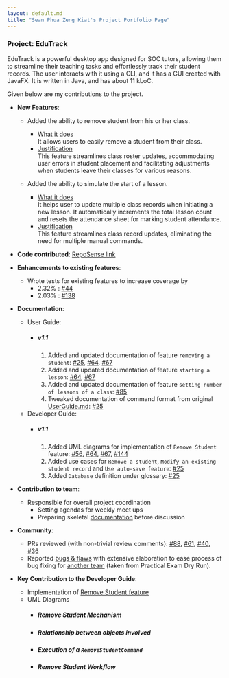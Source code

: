 ```yaml
---
layout: default.md
title: "Sean Phua Zeng Kiat's Project Portfolio Page"
---
```


### Project: EduTrack

EduTrack is a powerful desktop app designed for SOC tutors, allowing them to streamline their teaching tasks and effortlessly track their student records.
The user interacts with it using a CLI, and it has a GUI created with JavaFX. It is written in Java, and has about 11 kLoC.

Given below are my contributions to the project.

* **New Features**: 
  * Added the ability to remove student from his or her class.
    * <u>What it does</u>
    <br>It allows users to easily remove a student from their class.
    * <u>Justification</u>
    <br>This feature streamlines class roster updates, accommodating user errors in student placement and
    facilitating adjustments when students leave their classes for various reasons.

  * Added the ability to simulate the start of a lesson.
    * <u>What it does</u> 
    <br>It helps user to update multiple class records when initiating a new lesson. It automatically increments the total lesson count and resets the attendance sheet for marking student attendance.
    * <u>Justification</u> 
    <br>This feature streamlines class record updates, eliminating the need for multiple manual commands.

* **Code contributed**: [RepoSense link](https://nus-cs2103-ay2324s1.github.io/tp-dashboard/?search=seanpzk&breakdown=true)

* **Enhancements to existing features**:
    * Wrote tests for existing features to increase coverage by
      * 2.32% : [#44](https://github.com/AY2324S1-CS2103T-T15-3/tp/pull/44)
      * 2.03% : [#138](https://github.com/AY2324S1-CS2103T-T15-3/tp/pull/138)
      
* **Documentation**:
    * User Guide:
      * ##### v1.1
        1. Added and updated documentation of feature `removing a student`: [\#25](https://github.com/AY2324S1-CS2103T-T15-3/tp/pull/25), [\#64](https://github.com/AY2324S1-CS2103T-T15-3/tp/pull/64), [\#67](https://github.com/AY2324S1-CS2103T-T15-3/tp/pull/67)
        2. Added and updated documentation of feature `starting a lesson`: [\#64](https://github.com/AY2324S1-CS2103T-T15-3/tp/pull/64), [\#67](https://github.com/AY2324S1-CS2103T-T15-3/tp/pull/67)
        3. Added and updated documentation of feature `setting number of lessons of a class`: [#85](https://github.com/AY2324S1-CS2103T-T15-3/tp/pull/85)
        4. Tweaked documentation of command format from original [UserGuide.md](https://github.com/nus-cs2103-AY2324S1/tp/blob/master/docs/UserGuide.md): [\#25](https://github.com/AY2324S1-CS2103T-T15-3/tp/pull/25)
    * Developer Guide:
      * ##### v1.1
        1. Added UML diagrams for implementation of `Remove Student` feature: [\#56](https://github.com/AY2324S1-CS2103T-T15-3/tp/pull/56), [\#64](https://github.com/AY2324S1-CS2103T-T15-3/tp/pull/64), [\#67](https://github.com/AY2324S1-CS2103T-T15-3/tp/pull/67), [#144](https://github.com/AY2324S1-CS2103T-T15-3/tp/pull/144)
        2. Added use cases for `Remove a student`, `Modify an existing student record` and `Use auto-save feature`: [\#25](https://github.com/AY2324S1-CS2103T-T15-3/tp/pull/25)
        3. Added `Database` definition under glossary: [\#25](https://github.com/AY2324S1-CS2103T-T15-3/tp/pull/25)
* **Contribution to team**:
  * Responsible for overall project coordination
    * Setting agendas for weekly meet ups
    * Preparing skeletal [documentation](https://docs.google.com/document/d/1nNcM_SvI3pcRtNDLubyRG98JFneY5IetiGIi4dhietE/edit?usp=sharing) before discussion
* **Community**:
  * PRs reviewed (with non-trivial review comments): [#88](https://github.com/AY2324S1-CS2103T-T15-3/tp/pull/88), [#61](https://github.com/AY2324S1-CS2103T-T15-3/tp/pull/61), [#40](https://github.com/AY2324S1-CS2103T-T15-3/tp/pull/40), [#36](https://github.com/AY2324S1-CS2103T-T15-3/tp/pull/36)
  * Reported [bugs & flaws](https://github.com/seanpzk/ped/issues) with extensive elaboration to ease process of bug fixing for [another team](https://github.com/AY2324S1-CS2103T-T10-3/tp) (taken from Practical Exam Dry Run).
  
* **Key Contribution to the Developer Guide**:
  * Implementation of [Remove Student feature](https://ay2324s1-cs2103t-t15-3.github.io/tp/DeveloperGuide.html#remove-student-feature)
  * UML Diagrams 
    * ##### Remove Student Mechanism
      <puml src="diagrams/RemoveStudentSequenceDiagramPart1.puml" alt="RemoveStudentSequenceDiagramPart1" />
    * ##### Relationship between objects involved
      <puml src="diagrams/RemoveStudentObjectDiagram.puml" alt="RemoveStudentObjectDiagram" />
    * ##### Execution of a `RemoveStudentCommand`
      <puml src="diagrams/RemoveStudentSequenceDiagramPart2.puml" alt="RemoveStudentSequenceDiagramPart2" />
    * ##### Remove Student Workflow
      <puml src="diagrams/RemoveStudentActivityDiagram.puml" alt="RemoveStudentActivityDiagram" />
  


